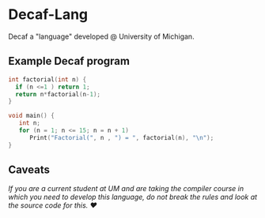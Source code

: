 # Decaf-Lang

Decaf a "language" developed @ University of Michigan.

## Example Decaf program

```c
int factorial(int n) {
  if (n <=1 ) return 1;
  return n*factorial(n-1);
}

void main() {
   int n;
   for (n = 1; n <= 15; n = n + 1)
      Print("Factorial(", n , ") = ", factorial(n), "\n");
}
```

## Caveats

*If you are a current student at UM and are taking the compiler course in which you need to develop this language, do not break the rules and look at the source code for this. ❤️*
